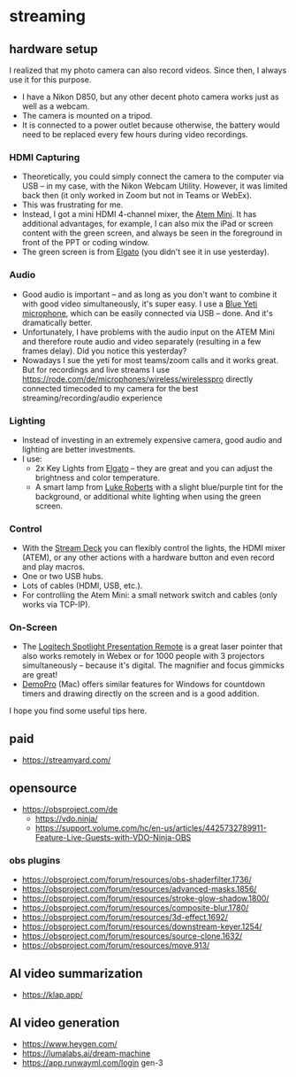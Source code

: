 # streaming

## hardware setup


I realized that my photo camera can also record videos. Since then, I always use it for this purpose.

- I have a Nikon D850, but any other decent photo camera works just as well as a webcam.
- The camera is mounted on a tripod.
- It is connected to a power outlet because otherwise, the battery would need to be replaced every few hours during video recordings.

### HDMI Capturing

- Theoretically, you could simply connect the camera to the computer via USB – in my case, with the Nikon Webcam Utility. However, it was limited back then (it only worked in Zoom but not in Teams or WebEx).
- This was frustrating for me.
- Instead, I got a mini HDMI 4-channel mixer, the [Atem Mini](https://www.blackmagicdesign.com/at/products/atemmini). It has additional advantages, for example, I can also mix the iPad or screen content with the green screen, and always be seen in the foreground in front of the PPT or coding window.
- The green screen is from [Elgato](https://www.elgato.com/de/green-screen) (you didn't see it in use yesterday).

### Audio

- Good audio is important – and as long as you don't want to combine it with good video simultaneously, it's super easy. I use a [Blue Yeti microphone](https://www.bluemic.com/de-de/products/yeti/), which can be easily connected via USB – done. And it's dramatically better.
- Unfortunately, I have problems with the audio input on the ATEM Mini and therefore route audio and video separately (resulting in a few frames delay). Did you notice this yesterday?
- Nowadays I sue the yeti for most teams/zoom calls and it works great. But for recordings and live streams I use https://rode.com/de/microphones/wireless/wirelesspro directly connected timecoded to my camera for the best streaming/recording/audio experience

### Lighting

- Instead of investing in an extremely expensive camera, good audio and lighting are better investments.
- I use:
  - 2x Key Lights from [Elgato](https://www.elgato.com/de/key-light) – they are great and you can adjust the brightness and color temperature.
  - A smart lamp from [Luke Roberts](https://www.luke-roberts.com/products/smart-lamp-model-f-white?ls=de) with a slight blue/purple tint for the background, or additional white lighting when using the green screen.

### Control

- With the [Stream Deck](https://www.elgato.com/de/stream-deck-mk2) you can flexibly control the lights, the HDMI mixer (ATEM), or any other actions with a hardware button and even record and play macros.
- One or two USB hubs.
- Lots of cables (HDMI, USB, etc.).
- For controlling the Atem Mini: a small network switch and cables (only works via TCP-IP).

### On-Screen

- The [Logitech Spotlight Presentation Remote](https://www.logitech.com/de-at/products/presenters/spotlight-presentation-remote.910-004862.html?crid=11) is a great laser pointer that also works remotely in Webex or for 1000 people with 3 projectors simultaneously – because it's digital. The magnifier and focus gimmicks are great!
- [DemoPro](http://www.demoproapp.com/) (Mac) offers similar features for Windows for countdown timers and drawing directly on the screen and is a good addition.

I hope you find some useful tips here.



## paid
- https://streamyard.com/

## opensource
- https://obsproject.com/de
  - https://vdo.ninja/
  - https://support.volume.com/hc/en-us/articles/4425732789911-Feature-Live-Guests-with-VDO-Ninja-OBS

### obs plugins

- https://obsproject.com/forum/resources/obs-shaderfilter.1736/
- https://obsproject.com/forum/resources/advanced-masks.1856/
- https://obsproject.com/forum/resources/stroke-glow-shadow.1800/
- https://obsproject.com/forum/resources/composite-blur.1780/
- https://obsproject.com/forum/resources/3d-effect.1692/
- https://obsproject.com/forum/resources/downstream-keyer.1254/
- https://obsproject.com/forum/resources/source-clone.1632/
- https://obsproject.com/forum/resources/move.913/


## AI video summarization

- https://klap.app/

## AI video generation

- https://www.heygen.com/
- https://lumalabs.ai/dream-machine
- https://app.runwayml.com/login gen-3
